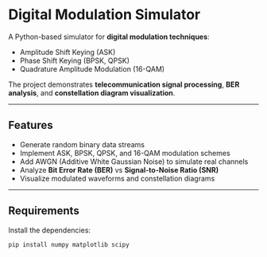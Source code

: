 # Digital Modulation Simulator

A Python-based simulator for **digital modulation techniques**:  
- Amplitude Shift Keying (ASK)  
- Phase Shift Keying (BPSK, QPSK)  
- Quadrature Amplitude Modulation (16-QAM)  

The project demonstrates **telecommunication signal processing**, **BER analysis**, and **constellation diagram visualization**.

---

## Features
- Generate random binary data streams  
- Implement ASK, BPSK, QPSK, and 16-QAM modulation schemes  
- Add AWGN (Additive White Gaussian Noise) to simulate real channels  
- Analyze **Bit Error Rate (BER)** vs **Signal-to-Noise Ratio (SNR)**  
- Visualize modulated waveforms and constellation diagrams  

---

## Requirements
Install the dependencies:
```bash
pip install numpy matplotlib scipy
